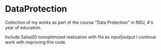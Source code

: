 # DataProtection
Collection of my works as part of the course "Data Protection" in NSU, 4's year of education.

Include Salsa20 nonoptimized realization with file as input|output
I continue work with improving this code.

